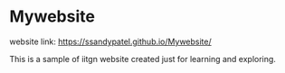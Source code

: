 # Mywebsite
website link: https://ssandypatel.github.io/Mywebsite/

This is a sample of iitgn website created just for learning and exploring.
